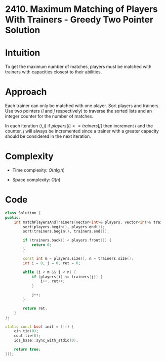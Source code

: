 # 2410. Maximum Matching of Players With Trainers - Greedy Two Pointer Solution

# Intuition
To get the maximum number of matches, players must be matched with trainers with capacities closest to their abilities.

# Approach
Each trainer can only be matched with one player. Sort players and trainers. Use two pointers ($i$ and $j$ respectively) to traverse the sorted lists and an integer counter for the number of matches.

In each iteration $(i,j)$ if $players[i]<=trainers[j]$ then increment $i$ and the counter. $j$ will always be incremented since a trainer with a greater capacity should be considered in the next iteration.

# Complexity
- Time complexity: $O(n \lg n)$

- Space complexity: $O(n)$

# Code
```cpp []
class Solution {
public:
    int matchPlayersAndTrainers(vector<int>& players, vector<int>& trainers) {
        sort(players.begin(), players.end());
        sort(trainers.begin(), trainers.end());

        if (trainers.back() < players.front()) {
            return 0;
        }

        const int m = players.size(), n = trainers.size();
        int i = 0, j = 0, ret = 0;

        while (i < m && j < n) {
            if (players[i] <= trainers[j]) {
                i++, ret++;
            }

            j++;
        }

        return ret;
    }
};

static const bool init = []() {
    cin.tie(0);
    cout.tie(0);
    ios_base::sync_with_stdio(0);

    return true;
}();
```